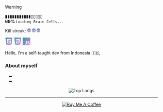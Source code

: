 > [!WARNING]
> ▮▮▮▮▮▮▮▮▮▮▮▯▯▯▯▯<br>
> **69%** ```Loading Brain Cells...```

<p>
   Kill streak: 
   <img height="13" src="https://raw.githubusercontent.com/kuran1x/kuran1x/main/assets/skull.png">
   <img height="13" src="https://raw.githubusercontent.com/kuran1x/kuran1x/main/assets/skull.png">
   <img height="13" src="https://raw.githubusercontent.com/kuran1x/kuran1x/main/assets/skull.png">
</p>
<p>
   <img height="25" src="https://raw.githubusercontent.com/kuran1x/kuran1x/main/assets/HTML.png">
   <img height="25" src="https://raw.githubusercontent.com/kuran1x/kuran1x/main/assets/CSS.png">
   <img height="25" src="https://raw.githubusercontent.com/kuran1x/kuran1x/main/assets/JS.png">
</p>


Hello, I'm a self-taught dev from Indonesia 🇮🇩,

### About myself
   ➥ <br>
   ➥ <br>
   
<div align="center">   

![Top Langs](https://github-readme-stats.vercel.app/api/top-langs/?username=kuran1x&theme=ambient_gradient&hide_border=true&layout=compact)
</div>

--- 

<div align="center">
   
<a href="https://www.buymeacoffee.com/kuran1x" target="_blank"><img src="https://cdn.buymeacoffee.com/buttons/v2/default-yellow.png" alt="Buy Me A Coffee" style="height: 60px !important;width: 217px !important;" ></a>
</div>

